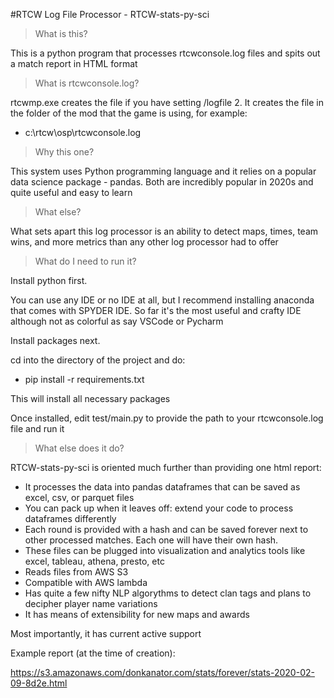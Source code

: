 #RTCW Log File Processor - RTCW-stats-py-sci

> What is this?

This is a python program that processes rtcwconsole.log files and spits out a match report in HTML format

> What is rtcwconsole.log?

rtcwmp.exe creates the file if you have setting /logfile 2. It creates the file in the folder of the mod that the game is using, for example:

* c:\rtcw\osp\rtcwconsole.log

> Why this one?

This system uses Python programming language and it relies on a popular data science package - pandas. Both are incredibly popular in 2020s and quite useful and easy to learn

> What else?

What sets apart this log processor is an ability to detect maps, times, team wins, and more metrics than any other log processor had to offer

> What do I need to run it?

Install python first. 

You can use any IDE or no IDE at all, but I recommend installing anaconda that comes with SPYDER IDE. So far it's the most useful and crafty IDE although not as colorful as say VSCode or Pycharm

Install packages next. 

cd into the directory of the project and do:

* pip install -r requirements.txt

This will install all necessary packages

Once installed, edit test/main.py to provide the path to your rtcwconsole.log file and run it

> What else does it do? 

RTCW-stats-py-sci is oriented much further than providing one html report:

* It processes the data into pandas dataframes that can be saved as excel, csv, or parquet files 
* You can pack up when it leaves off: extend your code to process dataframes differently
* Each round is provided with a hash and can be saved forever next to other processed matches. Each one will have their own hash.
* These files can be plugged into visualization and analytics tools like excel, tableau, athena, presto, etc
* Reads files from AWS S3
* Compatible with AWS lambda
* Has quite a few nifty NLP algorythms to detect clan tags and plans to decipher player name variations
* It has means of extensibility for new maps and awards

Most importantly, it has current active support

Example report (at the time of creation):

https://s3.amazonaws.com/donkanator.com/stats/forever/stats-2020-02-09-8d2e.html